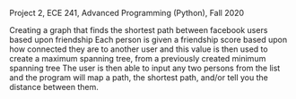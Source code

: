 Project 2, ECE 241, Advanced Programming (Python), Fall 2020

Creating a graph that finds the shortest path between facebook users based upon friendship
Each person is given a friendship score based upon how connected they are to another user and this value is then used to create a maximum spanning tree, from a previously created minimum spanning tree
The user is then able to input any two persons from the list and the program will map a path, the shortest path, and/or tell you the distance between them.
